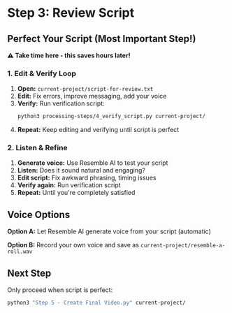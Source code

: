 # Step 3: Review Script

## Perfect Your Script (Most Important Step!)

**⚠️ Take time here - this saves hours later!**

### 1. Edit & Verify Loop
1. **Open:** `current-project/script-for-review.txt`
2. **Edit:** Fix errors, improve messaging, add your voice
3. **Verify:** Run verification script:
   ```bash
   python3 processing-steps/4_verify_script.py current-project/
   ```
4. **Repeat:** Keep editing and verifying until script is perfect

### 2. Listen & Refine
1. **Generate voice:** Use Resemble AI to test your script
2. **Listen:** Does it sound natural and engaging?
3. **Edit script:** Fix awkward phrasing, timing issues
4. **Verify again:** Run verification script
5. **Repeat:** Until you're completely satisfied

## Voice Options

**Option A:** Let Resemble AI generate voice from your script (automatic)

**Option B:** Record your own voice and save as `current-project/resemble-a-roll.wav`

## Next Step

Only proceed when script is perfect:
```bash
python3 "Step 5 - Create Final Video.py" current-project/
```